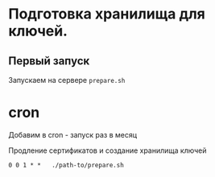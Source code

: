 # Подготовка хранилища для ключей.

## Первый запуск 

Запускаем на сервере `prepare.sh`

# cron
Добавим в cron - запуск раз в месяц

Продление сертификатов и создание хранилища ключей

`
0 0 1 * *   ./path-to/prepare.sh
`
